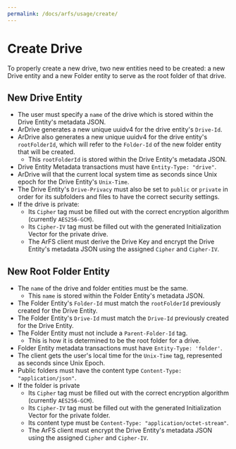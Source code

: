 ```yaml
---
permalink: /docs/arfs/usage/create/
---
```


# Create Drive

To properly create a new drive, two new entities need to be created: a new Drive entity and a new Folder entity to serve as the root folder of that drive.

## New Drive Entity

* The user must specify a `name` of the drive which is stored within the Drive Entity's metadata JSON.
* ArDrive generates a new unique uuidv4 for the drive entity's `Drive-Id`.
* ArDrive also generates a new unique uuidv4 for the drive entity's `rootFolderId`, which will refer to the `Folder-Id` of the new folder entity that will be created.
    * This `rootFolderId` is stored within the Drive Entity's metadata JSON.
* Drive Entity Metadata transactions must have `Entity-Type: "drive"`.
* ArDrive will that the current local system time as seconds since Unix epoch for the Drive Entity's `Unix-Time`.
* The Drive Entity's `Drive-Privacy` must also be set to `public` or `private` in order for its subfolders and files to have the correct security settings.
* If the drive is private:
    * Its `Cipher` tag must be filled out with the correct encryption algorithm (currently `AES256-GCM`).
    * Its `Cipher-IV` tag must be filled out with the generated Initialization Vector for the private drive.
    * The ArFS client must derive the Drive Key and encrypt the Drive Entity's metadata JSON using the assigned `Cipher` and `Cipher-IV`.


## New Root Folder Entity

* The `name` of the drive and folder entities must be the same.
    * This `name` is stored within the Folder Entity's metadata JSON.
* The Folder Entity's `Folder-Id` must match the `rootFolderId` previously created for the Drive Entity.
* The Folder Entity's `Drive-Id` must match the `Drive-Id` previously created for the Drive Entity.
* The Folder Entity must not include a `Parent-Folder-Id` tag.
    * This is how it is determined to be the root folder for a drive.
* Folder Entity metadata transactions must have `Entity-Type: 'folder'`.
* The client gets the user's local time for the `Unix-Time` tag, represented as seconds since Unix Epoch.
* Public folders must have the content type `Content-Type: "application/json"`.
* If the folder is private
    * Its `Cipher` tag must be filled out with the correct encryption algorithm (currently `AES256-GCM`).
    * Its `Cipher-IV` tag must be filled out with the generated Initialization Vector for the private folder.
    * Its content type must be `Content-Type: "application/octet-stream"`.
    * The ArFS client must encrypt the Drive Entity's metadata JSON using the assigned `Cipher` and `Cipher-IV`.
